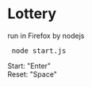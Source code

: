 Lottery
==========

 run in Firefox by nodejs

<pre> node start.js</pre>

Start: "Enter"  
Reset: "Space"